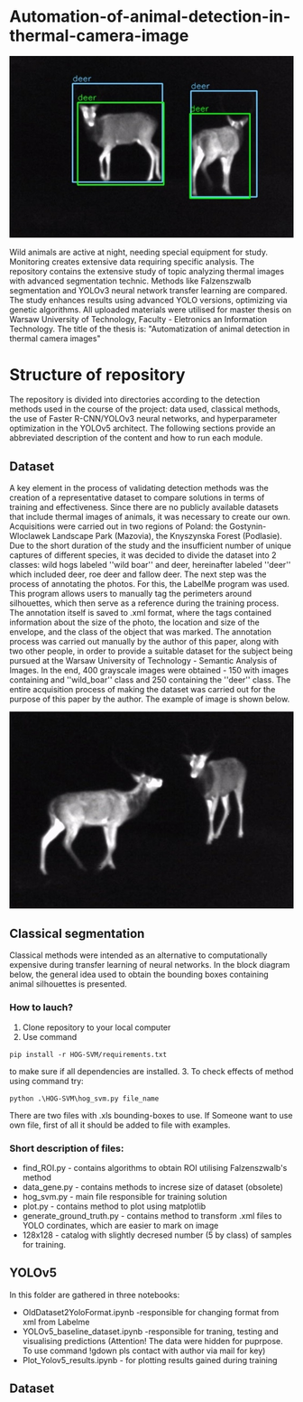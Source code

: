 # Automation-of-animal-detection-in-thermal-camera-image

![Title image](Documentation/title_image.jpg)

Wild animals are active at night, needing special equipment for study. Monitoring creates extensive data requiring specific analysis. The repository contains the extensive study of topic analyzing thermal images with advanced segmentation technic. Methods like Falzenszwalb segmentation and YOLOv3 neural network transfer learning are compared. The study enhances results using advanced YOLO versions, optimizing via genetic algorithms. All uploaded materials were utilised for master thesis on Warsaw University of Technology, Faculty - Eletronics an Information Technology. The title of the thesis is: "Automatization of animal detection in thermal camera images"

# Structure of repository

The repository is divided into directories according to the detection methods used in the course of the project: data used, classical methods, the use of Faster R-CNN/YOLOv3 neural networks, and hyperparameter optimization in the YOLOv5 architect. The following sections provide an abbreviated description of the content and how to run each module.

## Dataset

A key element in the process of validating detection methods was the creation of a representative dataset to compare solutions in terms of training and effectiveness. Since there are no publicly available datasets that include thermal images of animals, it was necessary to create our own. Acquisitions were carried out in two regions of Poland: the Gostynin-Wloclawek Landscape Park (Mazovia), the Knyszynska Forest (Podlasie). Due to the short duration of the study and the insufficient number of unique captures of different species, it was decided to divide the dataset into 2 classes: wild hogs labeled ''wild boar'' and deer, hereinafter labeled ''deer'' which included deer, roe deer and fallow deer. The next step was the process of annotating the photos. For this, the LabelMe program was used. This program allows users to manually tag the perimeters around silhouettes, which then serve as a reference during the training process. The annotation itself is saved to .xml format, where the tags contained information about the size of the photo, the location and size of the envelope, and the class of the object that was marked. The annotation process was carried out manually by the author of this paper, along with two other people, in order to provide a suitable dataset for the subject being pursued at the Warsaw University of Technology - Semantic Analysis of Images. In the end, 400 grayscale images were obtained - 150 with images containing and ''wild_boar'' class and 250 containing the ''deer'' class. The entire acquisition process of making the dataset was carried out for the purpose of this paper by the author. The example of image is shown below.

![Title image](Documentation/deer.jpg)

## Classical segmentation
Classical methods were intended as an alternative to computationally expensive during transfer learning of neural networks. In the block diagram below, the general idea used to obtain the bounding boxes containing animal silhouettes is presented.

### How to lauch?

1. Clone repository to your local computer
2. Use command

```
pip install -r HOG-SVM/requirements.txt
```

to make sure if all dependencies are installed.
3. To check effects of method using command try:

```
python .\HOG-SVM\hog_svm.py file_name
```

There are two files with .xls bounding-boxes to use. If Someone want to use own file, first of all it should be added to file with examples.

### Short description of files:

- find_ROI.py - contains algorithms to obtain ROI utilising Falzenszwalb's method
- data_gene.py - contains methods to increse size of dataset (obsolete)
- hog_svm.py - main file responsible for training solution
- plot.py - contains method to plot using matplotlib
- generate_ground_truth.py - contains method to transform .xml files to YOLO cordinates, which are easier to mark on image
- 128x128 - catalog with slightly decresed number (5 by class) of samples for training.

## YOLOv5 
In this folder are gathered in three notebooks:
- OldDataset2YoloFormat.ipynb -responsible for changing format from xml from Labelme
- YOLOv5_baseline_dataset.ipynb -responsible for traning, testing and visualising predictions (Attention! The data were hidden for puprpose. To use command !gdown pls contact with author via mail for key)
- Plot_Yolov5_results.ipynb - for plotting results gained during training



## Dataset
